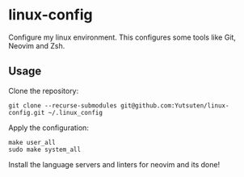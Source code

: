 # linux-config

Configure my linux environment.
This configures some tools like Git, Neovim and Zsh.

## Usage

Clone the repository:

```shell
git clone --recurse-submodules git@github.com:Yutsuten/linux-config.git ~/.linux_config
```

Apply the configuration:

```shell
make user_all
sudo make system_all
```

Install the language servers and linters for neovim and its done!
